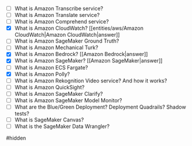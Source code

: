 - [ ] What is Amazon Transcribe service?
- [ ] What is Amazon Translate service?
- [ ] What is Amazon Comprehend service?
- [x] What is Amazon CloudWatch? [[entities/aws/Amazon CloudWatch|Amazon CloudWatch|answer]]
- [ ] What is Amazon SageMaker Ground Truth?
- [ ] What is Amazon Mechanical Turk?
- [x] What is Amazon Bedrock? [[Amazon Bedrock|answer]]
- [x] What is Amazon SageMaker? [[Amazon SageMaker|answer]]
- [ ] What is Amazon ECS Fargate?
- [x] What is Amazon Polly?
- [ ] What is Amazon Rekognition Video service? And how it works?
- [ ] What is Amazon QuickSight?
- [ ] What is Amazon SageMaker Clarify?
- [ ] What is Amazon SageMaker Model Monitor?
- [ ] What are the Blue/Green Deployment? Deployment Quadrails? Shadow tests?
- [ ] What is SageMaker Canvas?
- [ ] What is the SageMaker Data Wrangler?

#hidden 